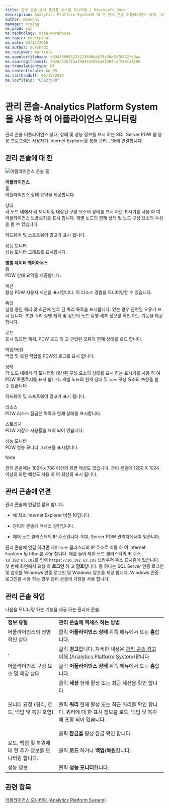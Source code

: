 ```yaml
---
title: 관리 콘솔-분석 플랫폼 시스템 모니터링 | Microsoft Docs
description: Analytics Platform System에 대 한 관리 콘솔 어플라이언스 상태, 상태 및 성능 정보를 표시 하는 웹 응용 프로그램을 됩니다. 사용자가 인터넷 브라우저를 통해 관리 콘솔에 연결합니다.
author: mzaman1
manager: craigg
ms.prod: sql
ms.technology: data-warehouse
ms.topic: conceptual
ms.date: 04/17/2018
ms.author: murshedz
ms.reviewer: martinle
ms.openlocfilehash: d094f809052222238806e679e38c6578422fd9aa
ms.sourcegitcommit: 3026c22b7fba19059a769ea5f367c4f51efaf286
ms.translationtype: MT
ms.contentlocale: ko-KR
ms.lasthandoff: 06/15/2019
ms.locfileid: "63027540"
---
```

# <a name="monitor-the-appliance-with-the-admin-console---analytics-platform-system"></a>관리 콘솔-Analytics Platform System을 사용 하 여 어플라이언스 모니터링
관리 콘솔 어플라이언스 상태, 상태 및 성능 정보를 표시 하는 SQL Server PDW 웹 응용 프로그램은 사용자가 Internet Explorer를 통해 관리 콘솔에 연결합니다.  
  
## <a name="About"></a>관리 콘솔에 대 한  
![어플라이언스 콘솔 홈](./media/monitor-the-appliance-by-using-the-admin-console/SQL_Server_PDW_AdminConsol_ApplHome.png "SQL_Server_PDW_AdminConsol_ApplHome")  
  
**어플라이언스**  
홈  
어플라이언스 상태 요약을 제공합니다.  
  
상태  
각 노드 내에서 각 모니터링 대상된 구성 요소의 상태를 표시 하는 표시기를 사용 하 여 어플라이언스 토폴로지를 표시 합니다. 개별 노드의 현재 상태 및 노드 구성 요소의 속성을 볼 수 있습니다.  
  
하드웨어 및 소프트웨어 경고가 표시 됩니다.  
  
성능 모니터  
성능 모니터 그래프를 표시합니다.  
  
**병렬 데이터 웨어하우스**  
홈  
PDW 상태 요약을 제공합니다.  
  
세션  
활성 PDW 사용자 세션을 표시합니다. 이 리소스 경합을 모니터링할 수 있습니다.  
  
쿼리  
실행 중인 쿼리 및 최근에 완료 된 쿼리 목록을 표시합니다. 있는 경우 관련된 오류가 표시 됩니다. 또한 쿼리 실행 계획 및 정보의 노드 실행 세부 정보를 확인 하는 기능을 제공 합니다.  
  
로드  
표시 있으면 계획, PDW 로드 되 고 관련된 오류의 현재 상태를 로드 합니다.  
  
백업/복원  
백업 및 복원 작업을 PDW의 로그를 표시 합니다.  
  
상태  
각 노드 내에서 각 모니터링 대상된 구성 요소의 상태를 표시 하는 표시기를 사용 하 여 PDW 토폴로지를 표시 합니다. 개별 노드의 현재 상태 및 노드 구성 요소의 속성을 볼 수 있습니다.  
  
하드웨어 및 소프트웨어 경고가 표시 됩니다.  
  
리소스  
PDW 리소스 잠금은 목록과 현재 상태를 표시합니다.  
  
스토리지  
PDW 저장소 사용률을 요약 되어 있습니다.  
  
성능 모니터  
PDW 성능 모니터 그래프를 표시합니다.  
 
> [!NOTE]  
> 관리 콘솔에는 1024 x 768 이상의 화면 해상도 있습니다. 관리 콘솔에 1280 X 1024 이상의 화면 해상도 사용 하 여 최상의 표시 됩니다.  
  
## <a name="Connect"></a>관리 콘솔에 연결  
관리 콘솔에 연결할 필요 합니다.  
  
-   에 최소 Internet Explorer 버전 10입니다.  
  
-   관리자 콘솔에 액세스 권한입니다. <!-- MISSING LINKS See [Grant Permissions to Use the Admin Console &#40;SQL Server PDW&#41;](../sqlpdw/grant-permissions-to-use-the-admin-console-sql-server-pdw.md).  -->  
  
-   제어 노드 클러스터의 IP 주소입니다.  SQL Server PDW 관리자에서이 얻습니다.  
  
관리 콘솔에 연결 하려면 제어 노드 클러스터의 IP 주소로 이동 하 여 Internet Explorer 및 https를 사용 합니다. 예를 들어 제어 노드 클러스터의 IP 주소 `10.192.63.102`를 입력 `https://10.192.63.102` 브라우저 주소 표시줄에 있습니다. 첫 번째 화면에서 요청 하 **로그인** 하 고 **암호**합니다. 중 하나는 SQL Server 인증 로그인 및 암호를 Windows 인증 로그인 및 Windows 암호를 제공 합니다. Windows 인증 로그인을 사용 하는 경우 관리 콘솔의 가장을 사용 합니다.  
  
## <a name="RelatedTasks"></a>관리 콘솔 작업  
다음을 모니터링 하는 기능을 제공 하는 관리자 콘솔:  
  
|||  
|-|-|  
|**정보 유형**|**관리 콘솔에 액세스 하는 방법**|  
|어플라이언스의 전반적인 상태|클릭 **어플라이언스 상태** 위쪽 메뉴에서 또는 **홈**합니다.|  
|,|클릭 **경고**합니다. 자세한 내용은 [관리 콘솔 경고 이해 &#40;Analytics Platform System&#41;](understanding-admin-console-alerts.md)합니다.|  
|어플라이언스 구성 요소 및 해당 상태|클릭 **어플라이언스 상태** 위쪽 메뉴에서 또는 **홈**합니다.|  
|모니터 요청 (쿼리, 로드, 백업 및 복원 포함)|클릭 **세션** 현재 활성 또는 최근 세션을 확인 합니다.<br /><br />클릭 **쿼리** 현재 활성 또는 최근 쿼리를 확인 합니다. 쿼리에 대 한 표시 정보를 로드, 백업 및 복원에 포함 되어 있습니다.<br /><br />클릭 **잠금을** 활성 잠금 확인 합니다.|  
|로드, 백업 및 복원에 대 한 추가 정보를 모니터링 합니다.|클릭 **로드** 하거나 **백업/복원**합니다.|  
|성능 정보|클릭 **성능 모니터**합니다.|  
  
## <a name="see-also"></a>관련 항목  
[어플라이언스 모니터링 &#40;Analytics Platform System&#41;](appliance-monitoring.md)  
  
